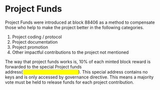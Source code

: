 # Project Funds

Project Funds were introduced at block 88406 as a method to compensate those who help to make the project better in the following categories.

1. Project coding / protocol
2. Project documentation&#x20;
3. Project promotion
4. Other impactful contributions to the project not mentioned

The way that project funds works is, 10% of each minted block reward is forwarded to the special Project funds address(<mark style="color:yellow;">NpryectdevepmentfundsGE</mark>).  This special address contains no keys and is only accessed by governance directive. This means a majority vote must be held to release funds for each project contribution.
